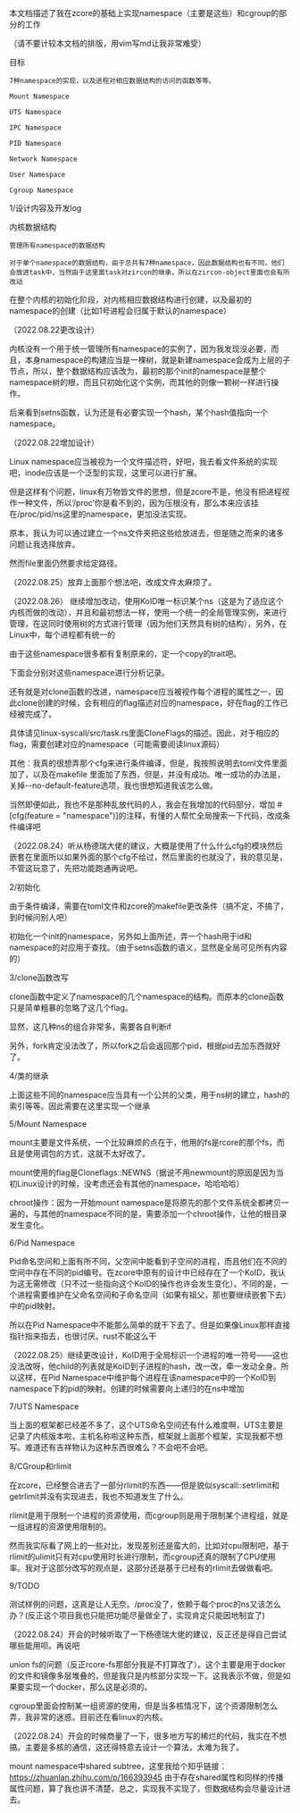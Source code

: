 本文档描述了我在zcore的基础上实现namespace（主要是这些）和cgroup的部分的工作

（请不要计较本文档的排版，用vim写md让我非常难受）

目标

    7种namespace的实现，以及进程对相应数据结构的访问的函数等等。

    Mount Namespace

    UTS Namespace

    IPC Namespace

    PID Namespace

    Network Namespace

    User Namespace

    Cgroup Namespace

1/设计内容及开发log

内核数据结构
    
    管理所有namespace的数据结构

    对于单个namespace的数据结构，由于总共有7种namespace，因此数据结构也有不同，他们会放进task中，当然由于这里面task对zircon的继承，所以在zircon-object里面也会有所改动

在整个内核的初始化阶段，对内核相应数据结构进行创建，以及最初的namespace的创建（比如1号进程会归属于默认的namespace）

（2022.08.22更改设计）

内核没有一个用于统一管理所有namespace的实例了，因为我发现没必要，而且，本身namespace的构建应当是一棵树，就是新建namespace会成为上层的子节点，所以，整个数据结构应该改为，最初的那个init的namespace是整个namespace树的根，而且只初始化这个实例，而其他的则像一颗树一样进行操作。

后来看到setns函数，认为还是有必要实现一个hash，某个hash值指向一个namespace。

（2022.08.22增加设计）

Linux namespace应当被视为一个文件描述符，好吧，我去看文件系统的实现吧，inode应该是一个泛型的实现，这里可以进行扩展。

但是这样有个问题，linux有万物皆文件的思想，但是zcore不是，他没有把进程视作一种文件，所以‘/proc’你是看不到的，因为压根没有，那么本来应该挂在/proc/pid/ns这里的namespace，更加没法实现。

原本，我认为可以通过建立一个ns文件夹把这些给放进去，但是随之而来的诸多问题让我选择放弃。

然而file里面仍然要求给定路径。

（2022.08.25）放弃上面那个想法吧，改成文件太麻烦了。

（2022.08.26） 继续增加改动，使用KoID唯一标识某个ns（这是为了适应这个内核而做的改动），并且和最初想法一样，使用一个统一的全局管理实例，来进行管理，在这同时使用树的方式进行管理（因为他们天然具有树的结构），另外，在Linux中，每个进程都有统一的

由于这些namespace很多都有复制原来的，定一个copy的trait吧。

下面会分别对这些namespace进行分析记录。

还有就是对clone函数的改进，namespace应当被视作每个进程的属性之一，因此clone创建的时候，会有相应的flag描述对应的namespace，好在flag的工作已经被完成了。

具体请见linux-syscall/src/task.rs里面CloneFlags的描述。因此，对于相应的flag，需要创建对应的namespace（可能需要阅读linux源码）

其他：我真的很想弄那个cfg来进行条件编译，但是，我按照说明去toml文件里面加了，以及在makefile 里面加了东西，但是，并没有成功。唯一成功的办法是，关掉--no-default-feature选项，我也很想知道我该怎么做。

当然即便如此，我也不是那种乱放代码的人，我会在我增加的代码部分，增加 #[cfg(feature = "namespace")]的注释，有懂的人帮忙全局搜索一下代码，改成条件编译吧

（2022.08.24）听从杨德瑞大佬的建议，大概是使用了什么什么cfg的模块然后嵌套在里面所以如果外面的那个cfg不给过，然后里面的也就没了，我的意见是，不管这玩意了，先把功能跑通再说吧。

2/初始化

由于条件编译，需要在toml文件和zcore的makefile更改条件（搞不定，不搞了，到时候问别人吧）

初始化一个init的namespace，另外如上面所述，弄一个hash用于id和namespace的对应用于查找。（由于setns函数的语义，显然是全局可见所有内容的）

3/clone函数改写

clone函数中定义了namespace的几个namespace的结构。而原本的clone函数只是简单粗暴的忽略了这几个flag。

显然，这几种ns的组合非常多，需要各自判断if

另外，fork肯定没法改了，所以fork之后会返回那个pid，根据pid去加东西就好了。

4/类的继承

上面这些不同的namespace应当具有一个公共的父类，用于ns树的建立，hash的索引等等。因此需要在这里实现一个继承

5/Mount Namespace

mount主要是文件系统，一个比较麻烦的点在于，他用的fs是rcore的那个fs，而且是使用调包的方式，这就不太好改了。

mount使用的flag是Cloneflags::NEWNS（据说不用newmount的原因是因为当初Linux设计的时候，没考虑还会有其他的namespace，哈哈哈哈）

chroot操作：因为一开始mount namespace是将原先的那个文件系统全都拷贝一遍的，与其他的namespace不同的是，需要添加一个chroot操作，让他的根目录发生变化。

6/Pid Namespace

Pid命名空间和上面有所不同，父空间中能看到子空间的进程，而且他们在不同的空间中存在不同的pid编号。在zcore中原有的设计中已经存在了一个KoID，我认为这无需修改（只不过一些指向这个KoID的操作也许会发生变化）。不同的是，一个进程需要维护在父命名空间和子命名空间（如果有祖父，那也要继续嵌套下去）中的pid映射。

所以在Pid Namespace中不能那么简单的就干下去了。但是如果像Linux那样直接指针指来指去，也很讨厌。rust不能这么干

（2022.08.25）继续更改设计，KoID用于全局标识一个进程的唯一符号——这也没法改呀，他child的列表就是KoID到子进程的hash，改一改，牵一发动全身。所以这样，在Pid Namespace中维护每个进程在该namespace中的一个KoID到namespace下的pid的映射。创建的时候需要向上递归的在ns中增加

7/UTS Namespace

当上面的框架都已经差不多了，这个UTS命名空间还有什么难度啊，UTS主要是记录了内核版本啦，主机名称啦这种东西，框架就上面那个框架，实现我都不想写。难道还有吉祥物认为这种东西很难么？不会吧不会吧。

8/CGroup和rlimit

在zcore，已经整合进去了一部分rlimit的东西——但是貌似syscall::setrlimit和getrlimit并没有实现进去，我也不知道发生了什么。

rlimit是用于限制一个进程的资源使用，而cgroup则是用于限制某个进程组，就是一组进程的资源使用限制的。

然而我实际看了网上的一些对比，发现差别还是蛮大的，比如对cpu限制吧，基于rlimit的ulimit只有对cpu使用时长进行限制，而cgroup还真的限制了CPU使用率。我对于这部分改写的观点是，这部分还是基于已经有的rlimit去做做看吧。

9/TODO

测试样例的问题，这真是让人无奈。/proc没了，依赖于每个proc的ns又该怎么办？(反正这个项目我也只能把功能尽量做全了，实现肯定只能因地制宜了)

（2022.08.24）开会的时候听取了一下杨德瑞大佬的建议，反正还是得自己尝试哪些能用呗。再说吧

union fs的问题（反正rcore-fs那部分我是不打算改了）。这个主要是用于docker的文件和镜像多层堆叠的，但是我只是内核部分实现一下。这我表示不做，但是如果要实现一个docker，那么这是必须的。

cgroup里面会控制某一组资源的使用，但是当多核情况下，这个资源限制怎么弄，我非常的迷惑。目前还在看linux的内核。

（2022.08.24）开会的时候商量了一下，很多地方写的稀烂的代码，我实在不想搞。主要是多核的通信，这还得特意去设计一个算法，太难为我了。

mount namespace中shared subtree，这里我给个知乎链接：https://zhuanlan.zhihu.com/p/166393945 由于存在shared属性和同样的传播属性问题，算了我也讲不清楚，总之，实现我不实现了，但数据结构会尽量设计进去。
